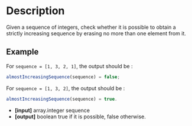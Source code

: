 # Description

Given a sequence of integers, check whether it is possible to obtain a strictly increasing sequence by erasing no more than one element from it.

## Example

For `sequence = [1, 3, 2, 1]`, the output should be :

```javascript
almostIncreasingSequence(sequence) = false;
```

For `sequence = [1, 3, 2]`, the output should be :

```javascript
almostIncreasingSequence(sequence) = true.
```

- **[input]** array.integer sequence
- **[output]** boolean true if it is possible, false otherwise.

